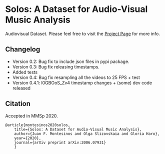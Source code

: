 # Solos: A Dataset for Audio-Visual Music Analysis
Audiovisual Dataset. 
Please feel free to visit the [Project Page](https://juanmontesinos.com/Solos) for more info.  
## Changelog   
- Version 0.2: Bug fix to include json files in pypi package.   
- Version 0.3: Bug fix releasing timestamps.  
- Added tests 
- Version 0.4: Bug fix resampling all the videos to 25 FPS + test
- Version 0.4.1: l0GBOoS_Zv4 timestamp changes + (some) dev code released  

## Citation  
Accepted in MMSp 2020.  
```
@article{montesinos2020solos,
    title={Solos: A Dataset for Audio-Visual Music Analysis},
    author={Juan F. Montesinos and Olga Slizovskaia and Gloria Haro},
    year={2020},
    journal={arXiv preprint arXiv:2006.07931}
    }
```
